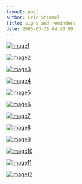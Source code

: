 ```yaml
---
layout: post
author: Eric Stimmel
title: signs and reminders
date: 2005-03-28 04:20:00
--- 
```



[![image1][]][1]

[![image2][]][2]

[![image3][]][3]

[![image4][]][4]

[![image5][]][5]

[![image6][]][6]

[![image7][]][7]

[![image8][]][8]

[![image9][]][9]

[![image10][]][10]

[![image11][]][11]

[![image12][]][12]

  [image1]: http://photos1.blogger.com/img/5/3283/320/IMG_6377.jpg
  [1]: http://photos1.blogger.com/img/5/3283/640/IMG_6377.jpg
  [image2]: http://photos1.blogger.com/img/5/3283/320/IMG_6647.jpg
  [2]: http://photos1.blogger.com/img/5/3283/640/IMG_6647.jpg
  [image3]: http://photos1.blogger.com/img/5/3283/320/IMG_6593.jpg
  [3]: http://photos1.blogger.com/img/5/3283/640/IMG_6593.jpg
  [image4]: http://photos1.blogger.com/img/5/3283/320/IMG_6586.jpg
  [4]: http://photos1.blogger.com/img/5/3283/640/IMG_6586.jpg
  [image5]: http://photos1.blogger.com/img/5/3283/320/IMG_6389.jpg
  [5]: http://photos1.blogger.com/img/5/3283/640/IMG_6389.jpg
  [image6]: http://photos1.blogger.com/img/5/3283/320/IMG_6417.jpg
  [6]: http://photos1.blogger.com/img/5/3283/640/IMG_6417.jpg
  [image7]: http://photos1.blogger.com/img/5/3283/320/IMG_6605.jpg
  [7]: http://photos1.blogger.com/img/5/3283/640/IMG_6605.jpg
  [image8]: http://photos1.blogger.com/img/5/3283/320/IMG_6666.jpg
  [8]: http://photos1.blogger.com/img/5/3283/640/IMG_6666.jpg
  [image9]: http://photos1.blogger.com/img/5/3283/320/IMG_6468.jpg
  [9]: http://photos1.blogger.com/img/5/3283/640/IMG_6468.jpg
  [image10]: http://photos1.blogger.com/img/5/3283/320/IMG_6453.jpg
  [10]: http://photos1.blogger.com/img/5/3283/640/IMG_6453.jpg
  [image11]: http://photos1.blogger.com/img/5/3283/320/IMG_6474.jpg
  [11]: http://photos1.blogger.com/img/5/3283/640/IMG_6474.jpg
  [image12]: http://photos1.blogger.com/img/5/3283/320/IMG_6482.jpg
  [12]: http://photos1.blogger.com/img/5/3283/640/IMG_6482.jpg

